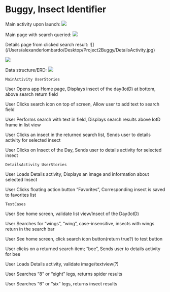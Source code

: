 <H1>
Buggy, Insect Identifier
</H1>



Main activity upon launch:
![](/Users/alexanderlombardo/Desktop/Project2Buggy/MainActivity.jpg)

Main page with search queried:
![](/Users/alexanderlombardo/Desktop/Project2Buggy/MainSearch.jpg)

<div>Details page from clicked search result:
![](/Users/alexanderlombardo/Desktop/Project2Buggy/DetailsActivity.jpg)


![](/Users/alexanderlombardo/Desktop/Project2Buggy/DetailsFavorited.jpg)

Data structure/ERD:
![](/Users/alexanderlombardo/Desktop/Project2Buggy/ERDandTable.jpg)

	MainActivity UserStories	
User	Opens app	Home page, Displays insect of the day(IotD) at bottom, above search return field

User	Clicks search icon on top of screen,	Allow user to add text to search field

User	Performs search with text in field,	Displays search results above IotD frame in list view

User	Clicks an insect in the returned search list,	Sends user to details activity for selected insect

User	Clicks on Insect of the Day,	Sends user to details activity for selected insect
		
	DetailsActivity UserStories	
User	Loads Details activity,	Displays an image and information about selected Insect

User	Clicks floating action button “Favorites”,	Corresponding insect is saved to favorites list
		
	TestCases	
User	See home screen,	validate list view/Insect of the Day(IotD)

User	Searches for “wings”, “wing”, case-insensitive,	insects with wings return in the search bar

User	See home screen,	click search icon button(return true?) to test button

User	clicks on a returned search item; “bee”,	Sends user to details activity for bee

User	Loads Details activity,	validate image/textview(?)

User	Searches “8” or “eight” legs,	returns spider results

User	Searches “6” or “six” legs,	returns insect results

